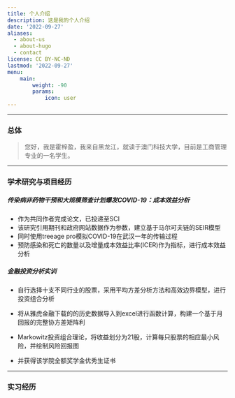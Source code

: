 ```yaml
---
title: 个人介绍
description: 这是我的个人介绍
date: '2022-09-27'
aliases:
  - about-us
  - about-hugo
  - contact
license: CC BY-NC-ND
lastmod: '2022-09-27'
menu:
    main: 
        weight: -90
        params:
            icon: user
---
```

------



### 总体



> 您好，我是霍梓盈，我来自黑龙江，就读于澳门科技大学，目前是工商管理专业的一名学生。



------



### 学术研究与项目经历



##### **传染病非药物干预和大规模筛查计划爆发COVID-19：成本效益分析**                                 

- 作为共同作者完成论文，已投递至SCI
- 该研究引用期刊和政府网站数据作为参数，建立基于马尔可夫链的SEIR模型
- 同时使用treeage pro模拟COVID-19在武汉一年的传输过程
- 预防感染和死亡的数量以及增量成本效益比率(ICER)作为指标，进行成本效益分析



##### 金融投资分析实训             

- 自行选择十支不同行业的股票，采用平均方差分析方法和高效边界模型，进行投资组合分析

- 将从雅虎金融下载的的历史数据导入到excel进行函数计算，构建一个基于月回报的完整协方差矩阵利
- Markowitz投资组合理论，将收益划分为21股，计算每只股票的相应最小风险，并绘制风险回报图
- 并获得该学院全额奖学金优秀生证书

------



### 实习经历



